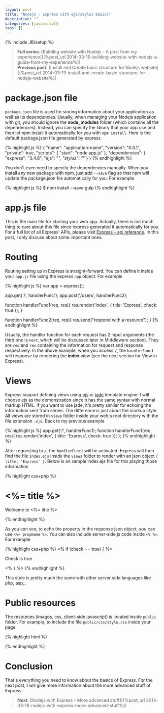 ```yaml
---
layout: post
title: "Nodejs - Express with ejs/stylus basics"
description: ""
categories: [javascript]
tags: []
---
```

{% include JB/setup %}

> **Full series**:
> [Building website with Nodejs - A post from my experience]({%post_url 2014-03-19-building-website-with-nodejs-a-guide-from-my-experience%})  
> **Previous post**: [Install and Create basic structure for Nodejs website]({%post_url 2014-03-19-install-and-create-basic-structure-for-nodejs-website%})

# package.json file

`package.json` file is used for storing information about your application as
well as its dependencies. Usually, when managing your Nodejs application with
git, you should ignore the **node_modules** folder (which contains all the
dependencies). Instead, you can specify the library that your app use and then
let npm install it automatically for you with `npm install`. Here is the default
package.json file generated by express

{% highlight js %}
{
  "name": "application-name",
  "version": "0.0.1",
  "private": true,
  "scripts": {
    "start": "node app.js"
  },
  "dependencies": {
    "express": "3.4.8",
    "ejs": "*",
    "stylus": "*"
  }
}
{% endhighlight %}

You don't even need to specify the dependencies manually. When you install any
new package with npm, just add `--save` flag so that npm will update the
package.json file automatically for you. For example

<!-- more -->

{% highlight js %}
$ npm install --save gulp
{% endhighlight %}

# app.js file

This is the main file for starting your web app. Actually, there is not much
thing to care about this file since express generated it automatically for you.
For a full list of all Express' APIs, please visit
[Express - api reference](http://expressjs.com/3x/api.html). In this post, I
only discuss about some important ones.

# Routing

Routing setting up in Express is straight-forward. You can define it inside your
`app.js` file using the express `app` object. For example

{% highlight js %}
var app = express();

app.get('/', handlerFunc1);
app.post('/users', handlerFunc2);

function handlerFunc1(req, res){
  res.render('index', { title: 'Express', check: true });
}

function handlerFunc2(req, res){
  res.send("respond with a resource");
}
{% endhighlight %}

Usually, the handler function for each request has 2 input arguments (the third
one is `next`, which will be discussed later in Middleware section). They are
`req` and `res` containing the information for request and response
respectively. In the above example, when you access `/`, the `handlerFunc1` will
response by rendering the **index** view (see the next section for View in
Express).

# Views

Express support defining views using [ejs](http://embeddedjs.com/) or
[jade](http://jade-lang.com/) template engine. I will choose ejs as the
demonstration since it has the same syntax with normal markup HTML. If you want
to use jade, it's pretty similar for echoing the information sent from server.
The difference is just about the markup style. All views are stored in `views`
folder inside your web's root directory with the file extension `.ejs`. Back to
my previous example

{% highlight js %}
app.get('/', handlerFunc1);
function handlerFunc1(req, res){
  res.render('index', { title: 'Express', check: true });
};
{% endhighlight %}

After requesting to `/`, the `handlerFunc1` will be activated. Express will then
find the file `index.ejs` inside the `views` folder to render with an json
object `{ title: 'Express' }`. Below is an sample index.ejs file for this
playing those information

{% highlight css+php %}
<!DOCTYPE html>
<html>
  <head>
    <title><%= title %></title>
    <link rel='stylesheet' href='/stylesheets/style.css' />
  </head>
  <body>
    <h1><%= title %></h1>
    <p>Welcome to <%= title %></p>
  </body>
</html>
{% endhighlight %}

As you can see, to echo the property in the response json object, you can use
`<%= propName %>`. You can also include server-side js code inside `<% %>`. For
example

{% highlight css+php %}
<% if (check == true) { %>
    <p>Check is true</p>
<% } %>
{% endhighlight %}

This style is pretty much the same with other server side languages like php,
asp,..

# Public resources

The resources (images, css, client-side javascript) is located inside `public`
folder. For example, to include the file `public/css/style.css` inside your
page

{% highlight html %}
<link href="/css/style.css" rel="stylesheet"></link>
{% endhighlight %}

# Conclusion

That's everything you need to know about the basics of Express. For the next
post, I will give more information about the more advanced stuff of Express.

> **Next**: [Nodejs with Express - More advanced stuff]({%post_url 2014-03-19-nodejs-with-express-more-advanced-stuff%})
